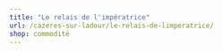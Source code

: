 ```yaml
---
title: "Le relais de l'impératrice"
url: /cazeres-sur-ladour/le-relais-de-limperatrice/
shop: commodité
---
```

